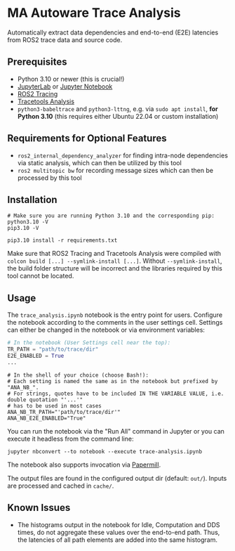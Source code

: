 # MA Autoware Trace Analysis

Automatically extract data dependencies and end-to-end (E2E) latencies from ROS2 trace data and source code.

## Prerequisites
* Python 3.10 or newer (this is crucial!)
* [JupyterLab](https://jupyter.org/install#jupyterlab) or [Jupyter Notebook](https://jupyter.org/install#jupyter-notebook)
* [ROS2 Tracing](https://github.com/ros2/ros2_tracing)
* [Tracetools Analysis](https://gitlab.com/ros-tracing/tracetools_analysis)
* `python3-babeltrace` and `python3-lttng`, e.g. via `sudo apt install`, **for Python 3.10** (this requires either Ubuntu 22.04 or custom installation)

## Requirements for Optional Features
* `ros2_internal_dependency_analyzer` for finding intra-node dependencies via static analysis, which can then be
  utilized by this tool
* `ros2 multitopic bw` for recording message sizes which can then be processed by this tool


## Installation

```shell
# Make sure you are running Python 3.10 and the corresponding pip:
python3.10 -V
pip3.10 -V

pip3.10 install -r requirements.txt
```

Make sure that ROS2 Tracing and Tracetools Analysis were compiled with `colcon build [...] --symlink-install [...]`. Without `--symlink-install`, the build folder structure will be incorrect and the libraries required by this tool cannot be located.

## Usage

The `trace_analysis.ipynb` notebook is the entry point for users.
Configure the notebook according to the comments in the user settings cell.
Settings can either be changed in the notebook or via environment variables:
```python
# In the notebook (User Settings cell near the top):
TR_PATH = "path/to/trace/dir"
E2E_ENABLED = True
...
```

```shell
# In the shell of your choice (choose Bash!):
# Each setting is named the same as in the notebook but prefixed by "ANA_NB_".
# For strings, quotes have to be included IN THE VARIABLE VALUE, i.e. double quotation "'...'" 
# has to be used in most cases
ANA_NB_TR_PATH="'path/to/trace/dir'"
ANA_NB_E2E_ENABLED="True"
```

You can run the notebook via the "Run All" command in Jupyter or you can execute it headless
from the command line:
```shell
jupyter nbconvert --to notebook --execute trace-analysis.ipynb
```

The notebook also supports invocation via [Papermill](https://papermill.readthedocs.io/en/latest/).

The output files are found in the configured output dir (default: `out/`). 
Inputs are processed and cached in `cache/`.


## Known Issues

* The histograms output in the notebook for Idle, Computation and DDS times, do not aggregate these values over the end-to-end path. Thus, the latencies of all path elements are added into the same histogram.